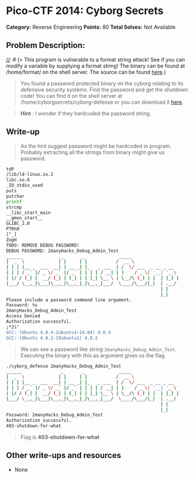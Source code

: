 # Pico-CTF 2014: Cyborg Secrets

**Category:** Reverse Engineering
**Points:** 80
**Total Solves:** Not Available
## Problem Description:

[//]: # (> This program is vulnerable to a format string attack! See if you can modify a variable by supplying a format string! The binary can be found at /home/format/ on the shell server. The source can be found [here](format.c).)
> You found a password protected binary on the cyborg relating to its defensive security systems. Find the password and get the shutdown code! You can find it on the shell server at /home/cyborgsecrets/cyborg-defense or you can download it [here](https://picoctf.com/problem-static/reversing/cyborg-secrets/cyborg_defense). 

> **Hint** : I wonder if they hardcoded the password string.

## Write-up
[//]: # (> Your write up goes here.)
> As the hint suggest password might be hardcoded in program. Probably extracting all the strings from binary might give us password.

```bash
tdP
/lib/ld-linux.so.2
libc.so.6
_IO_stdin_used
puts
putchar
printf
strcmp
__libc_start_main
__gmon_start__
GLIBC_2.0
PTRh0
[^_]
ZogH
TODO: REMOVE DEBUG PASSWORD!
DEBUG PASSWORD: 2manyHacks_Debug_Admin_Test
______               _       _             _____
|  _  \             | |     | |           /  __ \
| | | |__ _  ___  __| | __ _| |_   _ ___  | /  \/ ___  _ __ _ __
| | | / _` |/ _ \/ _` |/ _` | | | | / __| | |    / _ \| '__| '_ \
| |/ / (_| |  __/ (_| | (_| | | |_| \__ \ | \__/\ (_) | |  | |_) |
|___/ \__,_|\___|\__,_|\__,_|_|\__,_|___/  \____/\___/|_|  | .__/
                                                           | |
                                                           |_|
Please include a password command line argument.
Password: %s
2manyHacks_Debug_Admin_Test
Access Denied
Authorization successful.
;*2$"
GCC: (Ubuntu 4.8.4-2ubuntu1~14.04) 4.8.4
GCC: (Ubuntu 4.8.2-19ubuntu1) 4.8.2
```

> We can see a password like string ``2manyHacks_Debug_Admin_Test``. Executing the binary with this as argument gives us the flag.

```bash
./cyborg_defense 2manyHacks_Debug_Admin_Test
______               _       _             _____
|  _  \             | |     | |           /  __ \
| | | |__ _  ___  __| | __ _| |_   _ ___  | /  \/ ___  _ __ _ __
| | | / _` |/ _ \/ _` |/ _` | | | | / __| | |    / _ \| '__| '_ \
| |/ / (_| |  __/ (_| | (_| | | |_| \__ \ | \__/\ (_) | |  | |_) |
|___/ \__,_|\___|\__,_|\__,_|_|\__,_|___/  \____/\___/|_|  | .__/
                                                           | |
                                                           |_|
Password: 2manyHacks_Debug_Admin_Test
Authorization successful.
403-shutdown-for-what
```

> Flag is **403-shutdown-for-what**

## Other write-ups and resources

* None

